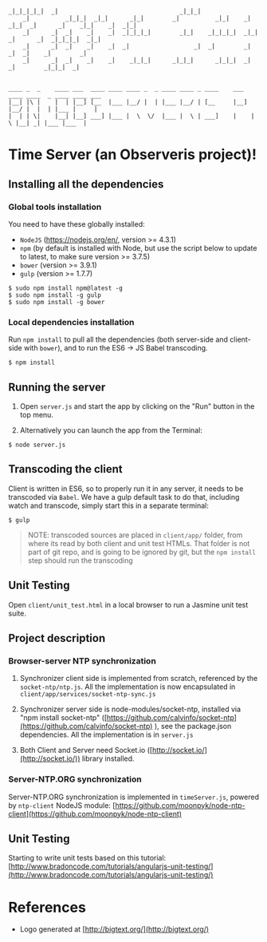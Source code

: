 
```

_|_|_|_|_|  _|                                  _|_|_|                                                      
    _|          _|_|_|  _|_|      _|_|        _|          _|_|    _|  _|_|  _|      _|    _|_|    _|  _|_|  
    _|      _|  _|    _|    _|  _|_|_|_|        _|_|    _|_|_|_|  _|_|      _|      _|  _|_|_|_|  _|_|      
    _|      _|  _|    _|    _|  _|                  _|  _|        _|          _|  _|    _|        _|        
    _|      _|  _|    _|    _|    _|_|_|      _|_|_|      _|_|_|  _|            _|        _|_|_|  _|    


____ _  _    ____ ___  ____ ____ ____ _  _ ____ ____ _ ____    ___  ____ ____  _ ____ ____ ___
|__| |\ |    |  | |__] [__  |___ |__/ |  | |___ |__/ | [__     |__] |__/ |  |  | |___ |     |  
|  | | \|    |__| |__] ___] |___ |  \  \/  |___ |  \ | ___]    |    |  \ |__| _| |___ |___  |
```

# Time Server (an Observeris project)!
## Installing all the dependencies

### Global tools installation

You need to have these globally installed:
* `NodeJS` (https://nodejs.org/en/, version >= 4.3.1)
* `npm` (by default is installed with Node, but use the script below to update to latest, to make sure version >= 3.7.5)
* `bower` (version >= 3.9.1)
* `gulp` (version >= 1.7.7)

```
$ sudo npm install npm@latest -g
$ sudo npm install -g gulp
$ sudo npm install -g bower
```

### Local dependencies installation

Run `npm install` to pull all the dependencies (both server-side and client-side with `bower`), and to run the ES6 -> JS Babel transcoding.

```
$ npm install

```

## Running the server
1) Open `server.js` and start the app by clicking on the "Run" button in the top menu.

2) Alternatively you can launch the app from the Terminal:

```
$ node server.js
```

## Transcoding the client
Client is written in ES6, so to properly run it in any server, it needs to be transcoded via `Babel`.
We have a gulp default task to do that, including watch and transcode, simply start this in a separate terminal:

```
$ gulp
```
> NOTE: transcoded sources are placed in `client/app/` folder, from where its read by both client and unit test HTMLs. That folder is not part of git repo, and is going to be ignored by git, but the `npm install` step should run the transcoding

## Unit Testing

Open `client/unit_test.html` in a local browser to run a Jasmine unit test suite.


## Project description
### Browser-server NTP synchronization
1) Synchronizer client side is implemented from scratch, referenced by the `socket-ntp/ntp.js`. All the implementation is  now encapsulated in `client/app/services/socket-ntp-sync.js`

2) Synchronizer server side is node-modules/socket-ntp, installed via "npm install socket-ntp"  ([https://github.com/calvinfo/socket-ntp](https://github.com/calvinfo/socket-ntp) ), see the package.json dependencies. All the implementation is in `server.js`

3) Both Client and Server need Socket.io ([http://socket.io/](http://socket.io/)) library installed.

### Server-NTP.ORG synchronization
Server-NTP.ORG synchronization is implemented in `timeServer.js`, powered by `ntp-client` NodeJS module: [https://github.com/moonpyk/node-ntp-client](https://github.com/moonpyk/node-ntp-client)

## Unit Testing
Starting to write unit tests based on this tutorial: [http://www.bradoncode.com/tutorials/angularjs-unit-testing/](http://www.bradoncode.com/tutorials/angularjs-unit-testing/)

# References
- Logo generated at [http://bigtext.org/](http://bigtext.org/)
